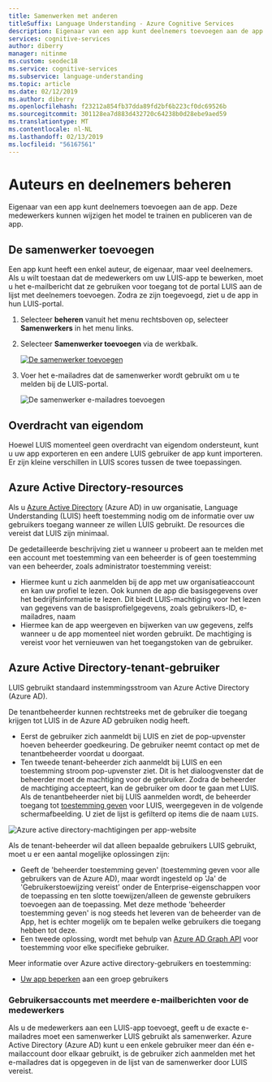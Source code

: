 ```yaml
---
title: Samenwerken met anderen
titleSuffix: Language Understanding - Azure Cognitive Services
description: Eigenaar van een app kunt deelnemers toevoegen aan de app. Deze medewerkers kunnen wijzigen het model te trainen en publiceren van de app.
services: cognitive-services
author: diberry
manager: nitinme
ms.custom: seodec18
ms.service: cognitive-services
ms.subservice: language-understanding
ms.topic: article
ms.date: 02/12/2019
ms.author: diberry
ms.openlocfilehash: f23212a854fb37dda89fd2bf6b223cf0dc69526b
ms.sourcegitcommit: 301128ea7d883d432720c64238b0d28ebe9aed59
ms.translationtype: MT
ms.contentlocale: nl-NL
ms.lasthandoff: 02/13/2019
ms.locfileid: "56167561"
---
```

# <a name="how-to-manage-authors-and-collaborators"></a>Auteurs en deelnemers beheren 

Eigenaar van een app kunt deelnemers toevoegen aan de app. Deze medewerkers kunnen wijzigen het model te trainen en publiceren van de app. 

<a name="owner-and-collaborators"></a>

## <a name="add-collaborator"></a>De samenwerker toevoegen

Een app kunt heeft een enkel auteur, de eigenaar, maar veel deelnemers. Als u wilt toestaan dat de medewerkers om uw LUIS-app te bewerken, moet u het e-mailbericht dat ze gebruiken voor toegang tot de portal LUIS aan de lijst met deelnemers toevoegen. Zodra ze zijn toegevoegd, ziet u de app in hun LUIS-portal.

1. Selecteer **beheren** vanuit het menu rechtsboven op, selecteer **Samenwerkers** in het menu links.

2. Selecteer **Samenwerker toevoegen** via de werkbalk.

    [![De samenwerker toevoegen](./media/luis-how-to-collaborate/add-collaborator.png "samenwerker toevoegen")](./media/luis-how-to-collaborate/add-collaborator.png#lightbox)

3. Voer het e-mailadres dat de samenwerker wordt gebruikt om u te melden bij de LUIS-portal.

    ![De samenwerker e-mailadres toevoegen](./media/luis-how-to-collaborate/add-collaborator-pop-up.png)

## <a name="transfer-of-ownership"></a>Overdracht van eigendom

Hoewel LUIS momenteel geen overdracht van eigendom ondersteunt, kunt u uw app exporteren en een andere LUIS gebruiker de app kunt importeren. Er zijn kleine verschillen in LUIS scores tussen de twee toepassingen. 

## <a name="azure-active-directory-resources"></a>Azure Active Directory-resources

Als u [Azure Active Directory](https://docs.microsoft.com/azure/active-directory/) (Azure AD) in uw organisatie, Language Understanding (LUIS) heeft toestemming nodig om de informatie over uw gebruikers toegang wanneer ze willen LUIS gebruikt. De resources die vereist dat LUIS zijn minimaal. 

De gedetailleerde beschrijving ziet u wanneer u probeert aan te melden met een account met toestemming van een beheerder is of geen toestemming van een beheerder, zoals administrator toestemming vereist:

* Hiermee kunt u zich aanmelden bij de app met uw organisatieaccount en kan uw profiel te lezen. Ook kunnen de app die basisgegevens over het bedrijfsinformatie te lezen. Dit biedt LUIS-machtiging voor het lezen van gegevens van de basisprofielgegevens, zoals gebruikers-ID, e-mailadres, naam
* Hiermee kan de app weergeven en bijwerken van uw gegevens, zelfs wanneer u de app momenteel niet worden gebruikt. De machtiging is vereist voor het vernieuwen van het toegangstoken van de gebruiker.


## <a name="azure-active-directory-tenant-user"></a>Azure Active Directory-tenant-gebruiker

LUIS gebruikt standaard instemmingsstroom van Azure Active Directory (Azure AD). 

De tenantbeheerder kunnen rechtstreeks met de gebruiker die toegang krijgen tot LUIS in de Azure AD gebruiken nodig heeft. 

* Eerst de gebruiker zich aanmeldt bij LUIS en ziet de pop-upvenster hoeven beheerder goedkeuring. De gebruiker neemt contact op met de tenantbeheerder voordat u doorgaat. 
* Ten tweede tenant-beheerder zich aanmeldt bij LUIS en een toestemming stroom pop-upvenster ziet. Dit is het dialoogvenster dat de beheerder moet de machtiging voor de gebruiker. Zodra de beheerder de machtiging accepteert, kan de gebruiker om door te gaan met LUIS. Als de tenantbeheerder niet bij LUIS aanmelden wordt, de beheerder toegang tot [toestemming geven](https://account.activedirectory.windowsazure.com/r#/applications) voor LUIS, weergegeven in de volgende schermafbeelding. U ziet de lijst is gefilterd op items die de naam `LUIS`.

![Azure active directory-machtigingen per app-website](./media/luis-how-to-collaborate/tenant-permissions.png)

Als de tenant-beheerder wil dat alleen bepaalde gebruikers LUIS gebruikt, moet u er een aantal mogelijke oplossingen zijn:
* Geeft de 'beheerder toestemming geven' (toestemming geven voor alle gebruikers van de Azure AD), maar wordt ingesteld op 'Ja' de 'Gebruikerstoewijzing vereist' onder de Enterprise-eigenschappen voor de toepassing en ten slotte toewijzen/alleen de gewenste gebruikers toevoegen aan de toepassing. Met deze methode 'beheerder toestemming geven' is nog steeds het leveren van de beheerder van de App, het is echter mogelijk om te bepalen welke gebruikers die toegang hebben tot deze.
* Een tweede oplossing, wordt met behulp van [Azure AD Graph API](https://docs.microsoft.com/graph/azuread-identity-access-management-concept-overview) voor toestemming voor elke specifieke gebruiker. 

Meer informatie over Azure active directory-gebruikers en toestemming: 
* [Uw app beperken](../../active-directory/develop/howto-restrict-your-app-to-a-set-of-users.md) aan een groep gebruikers

### <a name="user-accounts-with-multiple-emails-for-collaborators"></a>Gebruikersaccounts met meerdere e-mailberichten voor de medewerkers

Als u de medewerkers aan een LUIS-app toevoegt, geeft u de exacte e-mailadres moet een samenwerker LUIS gebruikt als samenwerker. Azure Active Directory (Azure AD) kunt u een enkele gebruiker meer dan één e-mailaccount door elkaar gebruikt, is de gebruiker zich aanmelden met het e-mailadres dat is opgegeven in de lijst van de samenwerker door LUIS vereist.

